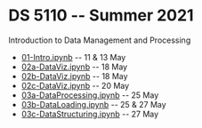 
# DS 5110 -- Summer 2021

Introduction to Data Management and Processing

* [01-Intro.ipynb](./01-Intro.ipynb) -- 11 & 13 May
* [02a-DataViz.ipynb](./02a-DataViz.ipynb) -- 18 May
* [02b-DataViz.ipynb](./02b-DataViz.ipynb) -- 18 May
* [02c-DataViz.ipynb](./02c-DataViz.ipynb) -- 20 May
* [03a-DataProcessing.ipynb](./03a-DataProcessing.ipynb) -- 25 May
* [03b-DataLoading.ipynb](./03b-DataLoading.ipynb) -- 25 & 27 May
* [03c-DataStructuring.ipynb](./03c-DataStructuring.ipynb) -- 27 May
